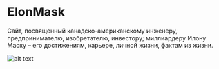 # ElonMask

Сайт, посвященный канадско-американскому инженеру, предпринимателю, изобретателю, инвестору; миллиардеру Илону Маску – его достижениям, карьере, личной жизни, фактам из жизни.

![alt text](https://raw.githubusercontent.com/artloko/ElonMask/blob/master/img/1.png)
